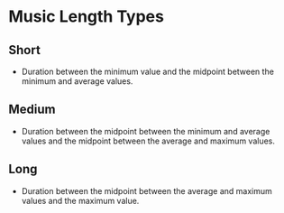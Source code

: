 # Music Length Types

## Short 
- Duration between the minimum value and the midpoint between the minimum and average values.

## Medium 
- Duration between the midpoint between the minimum and average values and the midpoint between the average and maximum values.

## Long 
- Duration between the midpoint between the average and maximum values and the maximum value.